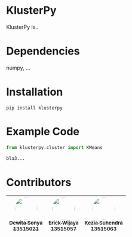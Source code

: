 # KlusterPy
KlusterPy is..


# Dependencies
numpy, ...


# Installation
```
pip install klusterpy
```

# Example Code
```python
from klusterpy.cluster import KMeans

bla3...
```

# Contributors
| [<img src="https://avatars0.githubusercontent.com/u/22999475?s=400&v=4" width=60px style="border-radius: 50%;"><br /><sub>Dewita Sonya<br />13515021</sub>](https://github.com/dewitast) | [<img src="https://avatars0.githubusercontent.com/u/20073050?s=400&u=881e4c44f50167fb8b447e608d8234d9adf369df&v=4" width=60px style="border-radius: 50%;"><br /><sub>Erick Wijaya<br />13515057</sub>](https://github.com/wijayaerick) | [<img src="https://avatars0.githubusercontent.com/u/26085823?s=400&v=4" width=60px style="border-radius: 50%;"><br /><sub>Kezia Suhendra<br />13515063</sub>](https://github.com/keziasuhendra) |
| :---: | :---: | :---: |
